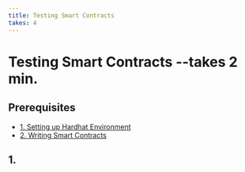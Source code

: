 ```yaml
---
title: Testing Smart Contracts
takes: 4
---
```


# Testing Smart Contracts --takes 2 min.

## Prerequisites

-   [1. Setting up Hardhat Environment](./1_setting_up_hardhat_environment.md)
-   [2. Writing Smart Contracts](./2_writing_smart_contracts.md)

## 1.

